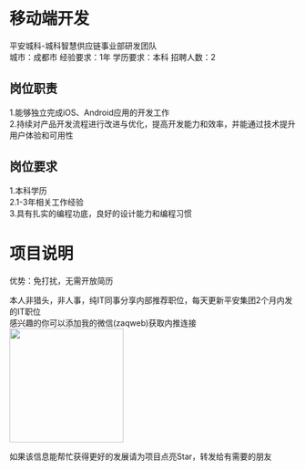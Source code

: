# 移动端开发
平安城科-城科智慧供应链事业部研发团队  
城市：成都市 经验要求：1年 学历要求：本科  招聘人数：2

## 岗位职责
1.能够独立完成iOS、Android应用的开发工作   
2.持续对产品开发流程进行改进与优化，提高开发能力和效率，并能通过技术提升用户体验和可用性

## 岗位要求
1.本科学历   
2.1-3年相关工作经验   
3.具有扎实的编程功底，良好的设计能力和编程习惯

# 项目说明

优势：免打扰，无需开放简历

本人非猎头，非人事，纯IT同事分享内部推荐职位，每天更新平安集团2个月内发的IT职位  
感兴趣的你可以添加我的微信(zaqweb)获取内推连接  
<img src="https://github.com/zaqweb/PA-IT-JOBS/blob/master/WechatICode.jpeg"  height="200" width="200">

如果该信息能帮忙获得更好的发展请为项目点亮Star，转发给有需要的朋友




